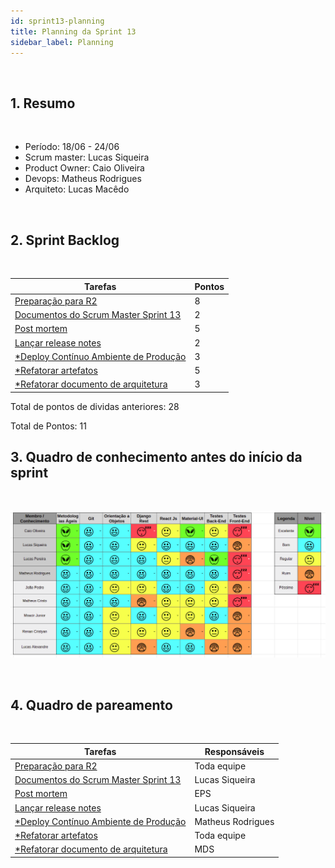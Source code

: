 ```yaml
---
id: sprint13-planning
title: Planning da Sprint 13
sidebar_label: Planning
---
```


<br>

## 1. Resumo

<br>

- Período: 18/06 - 24/06
- Scrum master: Lucas Siqueira
- Product Owner: Caio Oliveira
- Devops: Matheus Rodrigues
- Arquiteto: Lucas Macêdo

<br>

## 2. Sprint Backlog

<br>

Tarefas|Pontos
--|--
|[Preparação para R2](https://github.com/fga-eps-mds/2019.1-maismonitoria/issues/180) | 8
|[Documentos do Scrum Master Sprint 13](https://github.com/fga-eps-mds/2019.1-MaisMonitoria/issues/182) | 2
|[Post mortem](https://github.com/fga-eps-mds/2019.1-maismonitoria/issues/177) | 5
|[Lançar release notes](https://github.com/fga-eps-mds/2019.1-maismonitoria/issues/178) | 2
|[*Deploy Contínuo Ambiente de Produção](https://github.com/fga-eps-mds/2019.1-MaisMonitoria/issues/165) | 3
|[*Refatorar artefatos](https://github.com/fga-eps-mds/2019.1-maismonitoria/issues/162) | 5
|[*Refatorar documento de arquitetura](https://github.com/fga-eps-mds/2019.1-maismonitoria/issues/165) | 3


Total de pontos de dividas anteriores: 28

Total de Pontos: 11

## 3. Quadro de conhecimento antes do início da sprint

<br>

![Ilustração do Quadro de Conhecimentos](assets/quadro-conhecimento-11.png)

<br>


## 4. Quadro de pareamento

<br>

Tarefas|Responsáveis
--|--
|[Preparação para R2](https://github.com/fga-eps-mds/2019.1-maismonitoria/issues/180) | Toda equipe
|[Documentos do Scrum Master Sprint 13](https://github.com/fga-eps-mds/2019.1-MaisMonitoria/issues/182) | Lucas Siqueira
|[Post mortem](https://github.com/fga-eps-mds/2019.1-maismonitoria/issues/177) | EPS
|[Lançar release notes](https://github.com/fga-eps-mds/2019.1-maismonitoria/issues/178) | Lucas Siqueira
|[*Deploy Contínuo Ambiente de Produção](https://github.com/fga-eps-mds/2019.1-MaisMonitoria/issues/165) | Matheus Rodrigues
|[*Refatorar artefatos](https://github.com/fga-eps-mds/2019.1-maismonitoria/issues/162) | Toda equipe
|[*Refatorar documento de arquitetura](https://github.com/fga-eps-mds/2019.1-maismonitoria/issues/165) | MDS
